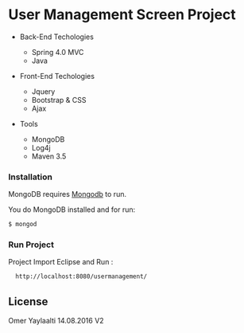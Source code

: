 # User Management Screen Project

* Back-End Techologies
  - Spring 4.0 MVC
  - Java 
  
* Front-End Techologies
  - Jquery
  - Bootstrap & CSS
  - Ajax
 
* Tools
    - MongoDB
    - Log4j
    - Maven 3.5

### Installation

MongoDB requires [Mongodb](https://docs.mongodb.com/manual/installation/) to run.

You do MongoDB installed and for run:

```sh
$ mongod
```

### Run Project
 Project Import Eclipse and Run :
```sh
  http://localhost:8080/usermanagement/
```

License
----

Omer Yaylaalti
14.08.2016 V2
